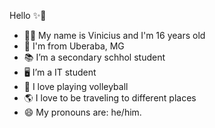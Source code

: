 Hello ✨💜

- 🧑🏻 My name is Vinicius and I'm 16 years old
- 📍 I'm from Uberaba, MG
- 📚 I’m a secondary schhol student
- 🖥️ I’m a IT student
- 🏐 I love playing volleyball
- 🌎 I love to be traveling to different places
- 😄 My pronouns are: he/him.
